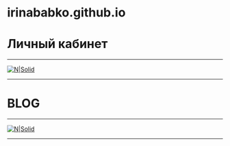# irinababko.github.io
# Личный кабинет
***
[![N|Solid](https://irinababko.github.io/img/cab-1.jpg)](https://irinababko.github.io/profile.html)
***
# BLOG
***
[![N|Solid](https://irinababko.github.io/img/blog-1.jpg)](https://irinababko.github.io/blog.html)
***
